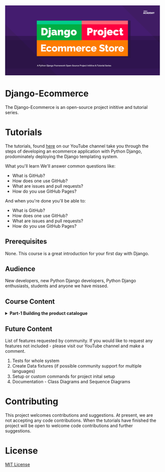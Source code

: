 ![alt text](test2.png)
# Django-Ecommerce
The Django-Ecommerce is an open-source project inititive and tutorial series.   

# Tutorials
The tutorials, found [here](https://youtube.com/veryacademy) on our YouTube channel take you through the steps of developing an ecommerce application with Python Django, prodominately deploying the Django templating system.

What you'll learn
We'll answer common questions like:

<ul>
<li>What is GitHub?</li>
<li>How does one use GitHub?</li>
<li>What are issues and pull requests?</li>
<li>How do you use GitHub Pages?</li>
</ul>

And when you're done you'll be able to:

<ul>
<li>What is GitHub?</li>
<li>How does one use GitHub?</li>
<li>What are issues and pull requests?</li>
<li>How do you use GitHub Pages?</li>
</ul>


## Prerequisites
None. This course is a great introduction for your first day with Django.

## Audience
New developers, new Python Django developers, Python Django enthusiasts, students and anyone we have missed.

## Course Content

<details>
<summary><b>Part-1 Building the product catalogue</b>
</summary>
<br>
This first tutorial is most definitely aimed at Django beginners where we cover the basics of developing Django views, URLS, models and get started with testing our application. By the end of this tutorial you will have a working product catalogue which will form the basis of our Ecommerce application.  
<br><br>
<ul>
<li>Completed source repository</li>
<li>Link to Video Tutorial</li>
</ul>

</details>

## Future Content
List of features requested by community. If you would like to request any features not included - please visit our YouTube channel and make a comment.

1. Tests for whole system
2. Create Data fixtures (if possible community support for multiple languages)
3. Setup or custom commands for project inital setup
4. Documentation - Class Diagrams and Sequence Diagrams

# Contributing
This project welcomes contributions and suggestions. At present, we are not accepting any code contributions. When the tutorials have finished the project will be open to welcome code contributions and further suggestions.

# License
[MIT License](LICENSE)



